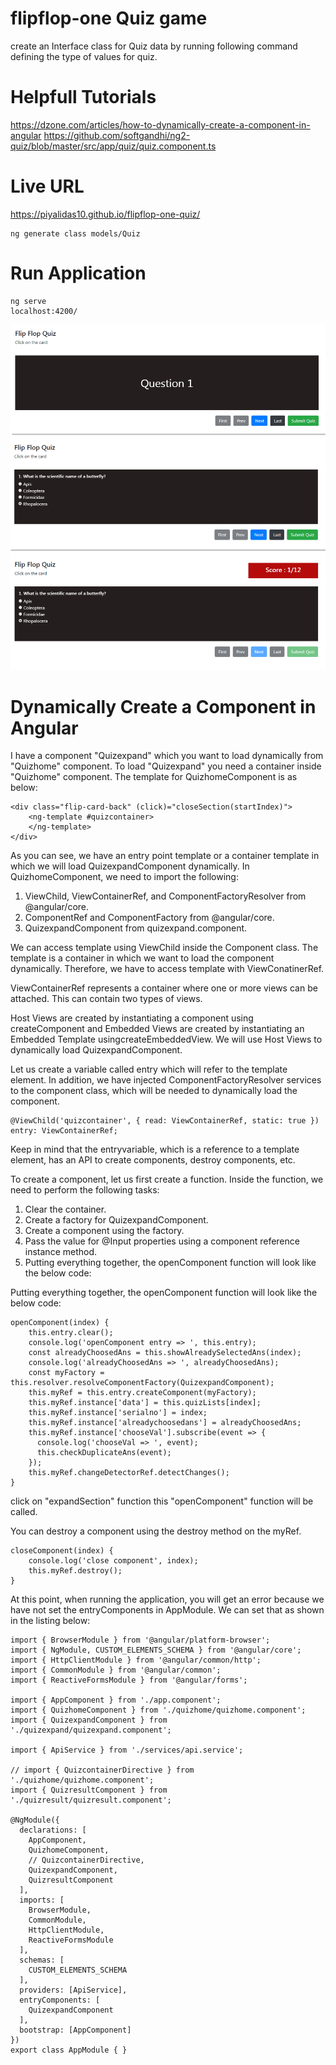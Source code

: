 # flipflop-one Quiz game

create an Interface class for Quiz data by running following command defining the type of values for quiz.

# Helpfull Tutorials
https://dzone.com/articles/how-to-dynamically-create-a-component-in-angular
https://github.com/softgandhi/ng2-quiz/blob/master/src/app/quiz/quiz.component.ts

# Live URL
https://piyalidas10.github.io/flipflop-one-quiz/

```
ng generate class models/Quiz
```

# Run Application
```
ng serve
localhost:4200/
```

![flipflop-one Quiz](screenshot.png)

# Dynamically Create a Component in Angular

I have a component "Quizexpand" which you want to load dynamically from "Quizhome" component. To load "Quizexpand" you need a container inside 
"Quizhome" component.
The template for QuizhomeComponent is as below:

```
<div class="flip-card-back" (click)="closeSection(startIndex)">
    <ng-template #quizcontainer>
    </ng-template>
</div>
```

As you can see, we have an entry point template or a container template in which we will load QuizexpandComponent dynamically.
In QuizhomeComponent, we need to import the following:

 1. ViewChild, ViewContainerRef, and ComponentFactoryResolver from @angular/core. 
 2. ComponentRef and ComponentFactory from @angular/core. 
 3. QuizexpandComponent from quizexpand.component.

We can access template using ViewChild inside the Component class. The template is a container in which we want to load the component dynamically. Therefore, we have to access template with ViewConatinerRef.

ViewContainerRef represents a container where one or more views can be attached. This can contain two types of views.

Host Views are created by instantiating a component using createComponent and Embedded Views are created by instantiating an Embedded Template usingcreateEmbeddedView. We will use Host Views to dynamically load QuizexpandComponent.

Let us create a variable called entry which will refer to the template element. In addition, we have injected ComponentFactoryResolver services to the component class, which will be needed to dynamically load the component.

```
@ViewChild('quizcontainer', { read: ViewContainerRef, static: true }) entry: ViewContainerRef;
```

Keep in mind that the entryvariable, which is a reference to a template element, has an API to create components, destroy components, etc.

To create a component, let us first create a function. Inside the function, we need to perform the following tasks:

1. Clear the container.
2. Create a factory for QuizexpandComponent.
3. Create a component using the factory.
4. Pass the value for @Input properties using a component reference instance method.
5. Putting everything together, the openComponent function will look like the below code:

Putting everything together, the openComponent function will look like the below code:

```
openComponent(index) {
    this.entry.clear();
    console.log('openComponent entry => ', this.entry);
    const alreadyChoosedAns = this.showAlreadySelectedAns(index);
    console.log('alreadyChoosedAns => ', alreadyChoosedAns);
    const myFactory = this.resolver.resolveComponentFactory(QuizexpandComponent);
    this.myRef = this.entry.createComponent(myFactory);
    this.myRef.instance['data'] = this.quizLists[index];
    this.myRef.instance['serialno'] = index;
    this.myRef.instance['alreadychoosedans'] = alreadyChoosedAns;
    this.myRef.instance['chooseVal'].subscribe(event => {
      console.log('chooseVal => ', event);
      this.checkDuplicateAns(event);
    });
    this.myRef.changeDetectorRef.detectChanges();
}
```
click on "expandSection" function this "openComponent" function will be called.

You can destroy a component using the destroy method on the myRef.

```
closeComponent(index) {
    console.log('close component', index);
    this.myRef.destroy();
}
```

At this point, when running the application, you will get an error because we have not set the entryComponents in AppModule. We can set that as shown in the listing below:

```
import { BrowserModule } from '@angular/platform-browser';
import { NgModule, CUSTOM_ELEMENTS_SCHEMA } from '@angular/core';
import { HttpClientModule } from '@angular/common/http';
import { CommonModule } from '@angular/common';
import { ReactiveFormsModule } from '@angular/forms';

import { AppComponent } from './app.component';
import { QuizhomeComponent } from './quizhome/quizhome.component';
import { QuizexpandComponent } from './quizexpand/quizexpand.component';

import { ApiService } from './services/api.service';

// import { QuizcontainerDirective } from './quizhome/quizhome.component';
import { QuizresultComponent } from './quizresult/quizresult.component';

@NgModule({
  declarations: [
    AppComponent,
    QuizhomeComponent,
    // QuizcontainerDirective,
    QuizexpandComponent,
    QuizresultComponent
  ],
  imports: [
    BrowserModule,
    CommonModule,
    HttpClientModule,
    ReactiveFormsModule
  ],
  schemas: [
    CUSTOM_ELEMENTS_SCHEMA
  ],
  providers: [ApiService],
  entryComponents: [
    QuizexpandComponent
  ],
  bootstrap: [AppComponent]
})
export class AppModule { }
```


